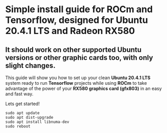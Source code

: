 # Simple install guide for ROCm and Tensorflow, designed for Ubuntu 20.4.1 LTS and Radeon RX580 
## It should work on other supported Ubuntu versions or other graphic cards too, with only slight changes.

This guide will show you how to set up your clean **Ubuntu 20.4.1 LTS** system ready to run **Tensorflow** projects while using **ROCm** to take advantage of the power of your **RX580 graphics card (gfx803)** in an easy and fast way. 

Lets get started!

```
sudo apt update
sudo apt dist-upgrade
sudo apt install libnuma-dev
sudo reboot 
```
